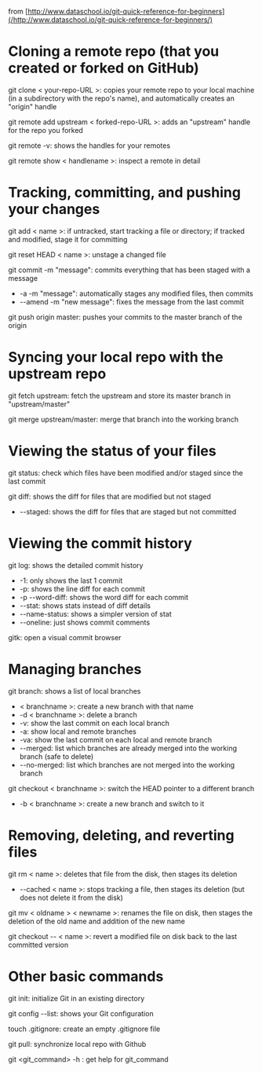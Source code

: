 from [http://www.dataschool.io/git-quick-reference-for-beginners](/http://www.dataschool.io/git-quick-reference-for-beginners/)

# Cloning a remote repo (that you created or forked on GitHub)
git clone < your-repo-URL >: copies your remote repo to your local machine (in a subdirectory with the repo's name), and automatically creates an "origin" handle

git remote add upstream < forked-repo-URL >: adds an "upstream" handle for the repo you forked

git remote -v: shows the handles for your remotes

git remote show < handlename >: inspect a remote in detail

# Tracking, committing, and pushing your changes
git add < name >: if untracked, start tracking a file or directory; if tracked and modified, stage it for committing

git reset HEAD < name >: unstage a changed file

git commit -m "message": commits everything that has been staged with a message
* -a -m "message": automatically stages any modified files, then commits
* --amend -m "new message": fixes the message from the last commit

git push origin master: pushes your commits to the master branch of the origin

# Syncing your local repo with the upstream repo
git fetch upstream: fetch the upstream and store its master branch in "upstream/master"

git merge upstream/master: merge that branch into the working branch

# Viewing the status of your files
git status: check which files have been modified and/or staged since the last commit

git diff: shows the diff for files that are modified but not staged
* --staged: shows the diff for files that are staged but not committed

# Viewing the commit history
git log: shows the detailed commit history
* -1: only shows the last 1 commit
* -p: shows the line diff for each commit
* -p --word-diff: shows the word diff for each commit
* --stat: shows stats instead of diff details
* --name-status: shows a simpler version of stat
* --oneline: just shows commit comments

gitk: open a visual commit browser

# Managing branches
git branch: shows a list of local branches
* < branchname >: create a new branch with that name
* -d < branchname >: delete a branch
* -v: show the last commit on each local branch
* -a: show local and remote branches
* -va: show the last commit on each local and remote branch
* --merged: list which branches are already merged into the working branch (safe to delete)
* --no-merged: list which branches are not merged into the working branch

git checkout < branchname >: switch the HEAD pointer to a different branch
* -b < branchname >: create a new branch and switch to it

# Removing, deleting, and reverting files
git rm < name >: deletes that file from the disk, then stages its deletion
* --cached < name >: stops tracking a file, then stages its deletion (but does not delete it from the disk)

git mv < oldname > < newname >: renames the file on disk, then stages the deletion of the old name and addition of the new name

git checkout -- < name >: revert a modified file on disk back to the last committed version

# Other basic commands
git init: initialize Git in an existing directory

git config --list: shows your Git configuration

touch .gitignore: create an empty .gitignore file

git pull: synchronize local repo with Github

git <git_command> -h : get help for git_command
